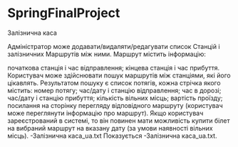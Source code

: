 # SpringFinalProject
Залізнична каса

Адміністратор може додавати/видаляти/редагувати список Станцій і залізничних Маршрутів між ними. Маршрут містить інформацію:

початкова станція і час відправлення;
кінцева станція і час прибуття. Користувач може здійснювати пошук маршрутів між станціями, які його цікавлять. 
Результатом пошуку є список потягів, кожна стрічка якого містить:
номер потягу;
час/дату і станцію відправлення;
час в дорозі;
час/дату і станцію прибуття;
кількість вільних місць;
вартість проїзду;
посилання на сторінку перегляду відповідного маршруту
 (користувач може переглянути інформацію про маршрут). 
Якщо користувач зареєстрований в системі, то він повинен мати можливість купити білет 
на вибраний маршрут на вказану дату (за умови наявності вільних місць). 
-Залізнична каса_ua.txt Показується -Залізнична каса_ua.txt.
